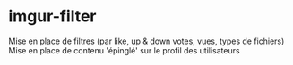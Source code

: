 # imgur-filter

Mise en place de filtres (par like, up & down votes, vues, types de fichiers)
Mise en place de contenu 'épinglé' sur le profil des utilisateurs
